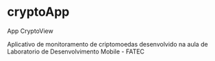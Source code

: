 # cryptoApp
App CryptoView 

Aplicativo de monitoramento de criptomoedas desenvolvido na aula de Laboratorio de Desenvolvimento Mobile - FATEC
